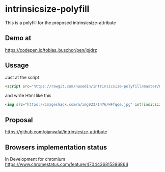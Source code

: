 # intrinsicsize-polyfill
This is a polyfill for the proposed intrinsicsize-attribute

## Demo at
https://codepen.io/tobias_buschor/pen/jpjdrz

## Ussage
Just at the script

```html
<script src="https://rawgit.com/nuxodin/intrinsicsize-polyfill/master/min.js?y1"></script>  
```

and write Html like this  
```html
<img src="https://imageshack.com/a/img923/1476/HFfqqe.jpg" intrinsicsize="1920x1281" style="width:100%">  
```

## Proposal
https://github.com/ojanvafai/intrinsicsize-attribute  

## Browsers implementation status
In Development for chromium
https://www.chromestatus.com/feature/4704436815396864
